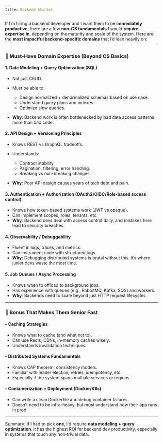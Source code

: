 ```yaml
---
title: Backend Starter
---
```


If I’m hiring a backend developer and I want them to be **immediately productive**, there are a few **non-CS fundamentals** I would **require expertise in**, depending on the maturity and scale of the system. Here are the **most impactful backend-specific domains** that I’d lean heavily on:

---

### 🚨 Must-Have Domain Expertise (Beyond CS Basics)

#### 1. **Data Modeling + Query Optimization (SQL)**

* Not just CRUD.
* Must be able to:

  * Design normalized + denormalized schemas based on use case.
  * Understand query plans and indexes.
  * Optimize slow queries.
* **Why**: Backend work is often bottlenecked by bad data access patterns more than bad code.

#### 2. **API Design + Versioning Principles**

* Knows REST vs GraphQL tradeoffs.
* Understands:

  * Contract stability.
  * Pagination, filtering, error handling.
  * Breaking vs non-breaking changes.
* **Why**: Poor API design causes years of tech debt and pain.

#### 3. **Authentication + Authorization (OAuth2/OIDC/Role-based access control)**

* Knows how token-based systems work (JWT vs opaque).
* Can implement scopes, roles, tenants, etc.
* **Why**: Backend devs deal with access control daily, and mistakes here lead to security breaches.

#### 4. **Observability / Debuggability**

* Fluent in logs, traces, and metrics.
* Can instrument code with structured logs.
* **Why**: Debugging distributed systems is brutal without this. It’s where junior devs waste the most time.

#### 5. **Job Queues / Async Processing**

* Knows when to offload to background jobs.
* Has experience with queues (e.g., RabbitMQ, Kafka, SQS) and workers.
* **Why**: Backends need to scale beyond just HTTP request lifecycles.

---

### 👑 Bonus That Makes Them Senior Fast

#### - **Caching Strategies**

* Knows what to cache (and what not to).
* Can use Redis, CDNs, in-memory caches wisely.
* Understands invalidation techniques.

#### - **Distributed Systems Fundamentals**

* Knows CAP theorem, consistency models.
* Familiar with leader election, retries, idempotency, etc.
* Especially if the system spans multiple services or regions.

#### - **Containerization + Deployment (Docker/K8s)**

* Can write a clean Dockerfile and debug container failures.
* Doesn’t need to be infra-heavy, but must understand how their app runs in prod.

---

Summary: If I had to pick **one**, I'd require **data modeling + query optimization**. It has the highest ROI for backend dev productivity, especially in systems that touch any non-trivial data.
